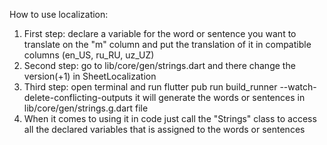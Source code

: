 How to use localization:    
1. First step: declare a variable for the word or sentence you want to translate on the "m" column and put the translation of it in compatible columns (en_US, ru_RU, uz_UZ)
2. Second step: go to lib/core/gen/strings.dart and there change the version(+1) in SheetLocalization
3. Third step: open terminal and run flutter pub run build_runner --watch-delete-conflicting-outputs it will generate the words or sentences in lib/core/gen/strings.g.dart file
4. When it comes to using it in code just call the "Strings" class to access all the declared variables that is assigned to the words or sentences
